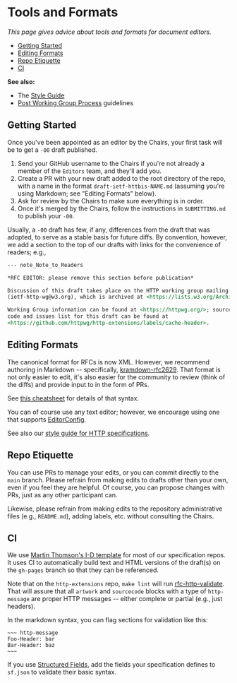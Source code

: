 
# Tools and Formats

_This page gives advice about tools and formats for document editors._

<!-- START doctoc generated TOC please keep comment here to allow auto update -->
<!-- DON'T EDIT THIS SECTION, INSTEAD RE-RUN doctoc TO UPDATE -->

- [Getting Started](#getting-started)
- [Editing Formats](#editing-formats)
- [Repo Etiquette](#repo-etiquette)
- [CI](#ci)

<!-- END doctoc generated TOC please keep comment here to allow auto update -->
  
**See also:**

* The [Style Guide](style-guide)
* [Post Working Group Process](https://github.com/httpwg/wiki/wiki/Editors:--Post-Working-Group-Process) guidelines

## Getting Started

Once you've been appointed as an editor by the Chairs, your first task will be to get a `-00` draft published. 

1. Send your GitHub username to the Chairs if you're not already a member of the `Editors` team, and they'll add you.
2. Create a PR with your new draft added to the root directory of the repo, with a name in the format `draft-ietf-httbis-NAME.md` (assuming you're using Markdown; see "Editing Formats" below).
3. Ask for review by the Chairs to make sure everything is in order.
4. Once it's merged by the Chairs, follow the instructions in `SUBMITTING.md` to publish your `-00`.

Usually, a `-00` draft has few, if any, differences from the draft that was adopted, to serve as a stable basis for future diffs. By convention, however, we add a section to the top of our drafts with links for the convenience of readers; e.g.,

~~~ markdown
--- note_Note_to_Readers

*RFC EDITOR: please remove this section before publication*

Discussion of this draft takes place on the HTTP working group mailing list
(ietf-http-wg@w3.org), which is archived at <https://lists.w3.org/Archives/Public/ietf-http-wg/>.

Working Group information can be found at <https://httpwg.org/>; source
code and issues list for this draft can be found at
<https://github.com/httpwg/http-extensions/labels/cache-header>.
~~~

## Editing Formats

The canonical format for RFCs is now XML. However, we recommend authoring in Markdown -- specifically, [kramdown-rfc2629](https://github.com/cabo/kramdown-rfc2629). That format is not only easier to edit, it's also easier for the community to review (think of the diffs) and provide input to in the form of PRs.

See [this cheatsheet](https://github.com/cabo/kramdown-rfc2629/wiki/Syntax) for details of that syntax.

You can of course use any text editor; however, we encourage using one that supports [EditorConfig](https://editorconfig.org).

See also our [style guide for HTTP specifications](style-guide).

## Repo Etiquette

You can use PRs to manage your edits, or you can commit directly to the `main` branch. Please refrain from making edits to drafts other than your own, even if you feel they are helpful. Of course, you can propose changes with PRs, just as any other participant can.

Likewise, please refrain from making edits to the repository administrative files (e.g., `README.md`), adding labels, etc. without consulting the Chairs.

## CI

We use [Martin Thomson's I-D template](https://github.com/martinthomson/i-d-template) for most of our specification repos. It uses CI to automatically build text and HTML versions of the draft(s) on the `gh-pages` branch so that they can be referenced. 

Note that on the `http-extensions` repo, `make lint` will run [rfc-http-validate](https://github.com/mnot/rfc-http-validate). That will assure that all `artwork` and `sourcecode` blocks with a type of `http-message` are proper HTTP messages -- either complete or partial (e.g., just headers).

In the markdown syntax, you can flag sections for validation like this:

    ~~~ http-message
    Foo-Header: bar
    Bar-Header: baz
    ~~~

If you use [Structured Fields](https://httpwg.org/specs/rfc8941.html), add the fields your specification defines to `sf.json` to validate their basic syntax.

